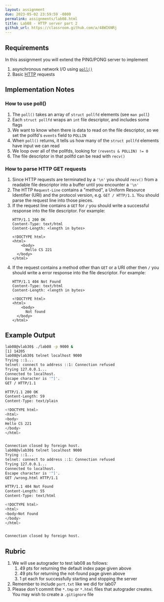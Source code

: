 ```yaml
---
layout: assignment
due: 2023-05-02 23:59:59 -0800
permalink: assignments/lab08.html
title: Lab08 - HTTP server part 2
github_url: https://classroom.github.com/a/48WI6NRj
---
```


## Requirements

In this assignment you will extend the PING/PONG server to implement
1. asynchronous network I/O using [`poll()`](https://linux.die.net/man/2/poll)
2. Basic [HTTP](https://datatracker.ietf.org/doc/html/rfc2616) requests

## Implementation Notes

### How to use poll()
1. The `poll()` takes an array of `struct pollfd` elements (see `man poll`)
1. Each `struct pollfd` wraps an `int` file descriptor, and includes some flags
1. We want to know when there is data to read on the file descriptor, so we set the pollfd's `events` field to `POLLIN`
1. When `poll()` returns, it tells us how many of the `struct pollfd` elements have input we can read
1. We loop over all of the pollfds, looking for `(revents & POLLIN) != 0`
1. The file descriptor in that pollfd can be read with `recv()`


### How to parse HTTP GET requests
1. Since HTTP requests are terminated by a `'\n'` you should `recv()` from a readable file descriptor into a buffer until you encounter a `'\n'`
1. The HTTP `Request-Line` contains a "method", a Uniform Resource Identifier (URI) and the protocol version, e.g. `GET / HTTP/1.1`. You should parse the request line into those pieces. 
1. If the request line contains a `GET` for `/` you should write a successful response into the file descriptor. For example: 
    ```
    HTTP/1.1 200 OK
    Content-Type: text/html
    Content-Length: <length in bytes>

    <!DOCTYPE html>
    <html>
        <body>
          Hello CS 221
      </body>
    </html>
    ```
1. If the request contains a method other than `GET` or a URI other then `/` you should write a error response into the file descriptor. For example:
    ```
    HTTP/1.1 404 Not Found
    Content-Type: text/html
    Content-Length: <length in bytes>

    <!DOCTYPE html>
    <html>
        <body>
          Not found
      </body>
    </html>
    ```

## Example Output

```sh
lab08@vlab30$ ./lab08 -p 9000 &
[1] 14205
lab08@vlab30$ telnet localhost 9000
Trying ::1...
telnet: connect to address ::1: Connection refused
Trying 127.0.0.1...
Connected to localhost.
Escape character is '^]'.
GET / HTTP/1.1

HTTP/1.1 200 OK
Content-Length: 59
Content-Type: text/plain

<!DOCTYPE html>
<html>
<body>
Hello CS 221
</body>
</html>


Connection closed by foreign host.
lab08@vlab30$ telnet localhost 9000
Trying ::1...
telnet: connect to address ::1: Connection refused
Trying 127.0.0.1...
Connected to localhost.
Escape character is '^]'.
GET /wrong.html HTTP/1.1

HTTP/1.1 404 Not Found
Content-Length: 55
Content-Type: text/html

<!DOCTYPE html>
<html>
<body>Not Found
</body>
</html>


Connection closed by foreign host.
```

## Rubric

1. We will use autograder to test lab08 as follows:
    1. 49 pts for returning the default index page given above
    1. 49 pts for returning the not-found page given above
    1. 1 pt each for successfully starting and stopping the server
1. Remember to include `port.txt` like we did for lab07
1. Please don't commit the `*.tmp` or `*.html` files that autograder creates. 
You may wish to create a `.gitignore` file
